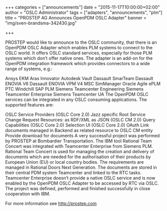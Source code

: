 +++
categories = ["announcements"]
date = "2015-11-17T10:00:00+02:00"
author = "OSLC Administrator"
tags = ["adapters", "announcements", "plm"]
title = "PROSTEP AG Announces OpenPDM OSLC Adapter"
banner = "img/sven-brandsma-342430.jpg"

+++

PROSTEP would like to announce to the OSLC community, that there is an OpenPDM OSLC Adapter which enables PLM systems to connect to the OSLC world. It offers OSLC standard services, especially for those PLM systems which don’t offer native ones. The adapter is an add-on for the OpenPDM integration framework which provides connectors to a wide range of systems, e.g.:

Ansys EKM
Aras Innovator
Autodesk Vault
Dassault SmarTeam
Dassault ENOVIA V6
Dassault ENOVIA VPM V4
MSC SimManager
Oracle Agile ePLM
PTC Windchill
SAP PLM
Siemens Teamcenter Engineering
Siemens Teamcenter Enterprise
Siemens Teamcenter UA
The OpenPDM OSLC services can be integrated in any OSLC consuming applications. The supported features are:

OSLC Service Providers  (OSLC Core 2.0)
Jazz specific Root Service
Change Request Resources: 
as RDF/XML 
as JSON  (OSLC CM 2.0)
Query Capabilities (OSLC Core 2.0)
Selection UI (OSLC Core 2.0)
OAuth
Link documents managed in Backend as related resource to OSLC CM entity
Provide download for documents
A very successful project was performed by PROSTEP at Bombardier Transportation. The IBM tool Rational Team Concert was integrated with Teamcenter Enterprise from Siemens PLM. Rational Team Concert is used for managing the creation and delivery of documents which are needed for the authorisation of their products by European Union (EU) or local country bodies. The requirements are managed in Rational Doors Next Generation. The documents are stored in their central PDM system Teamcenter and linked to the RTC tasks. Teamcenter Enterprise doesn’t provide a native OSLC service and is now enabled by the OpenPDM OSLC Adapter to be accessed by RTC via OSLC. The project was defined, performed and finished successfully in close cooperation with IBM.

For more information see http://prostep.com 